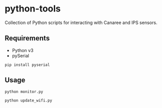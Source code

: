 # python-tools
Collection of Python scripts for interacting with Canaree and IPS sensors.

## Requirements
- Python v3
- pySerial
```
pip install pyserial
```

## Usage
```
python monitor.py
```
```
python update_wifi.py
```